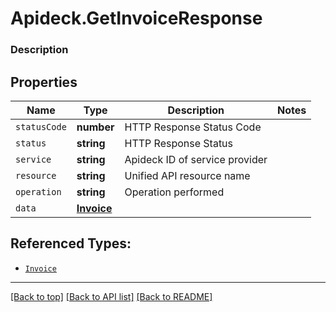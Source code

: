 # Apideck.GetInvoiceResponse

### Description

## Properties
Name | Type | Description | Notes
------------ | ------------- | ------------- | -------------
`statusCode` | **number** | HTTP Response Status Code | 
`status` | **string** | HTTP Response Status | 
`service` | **string** | Apideck ID of service provider | 
`resource` | **string** | Unified API resource name | 
`operation` | **string** | Operation performed | 
`data` | [**Invoice**](Invoice.md) |  | 





## Referenced Types:





* [`Invoice`](Invoice.md)

---

[[Back to top]](#) [[Back to API list]](../../../../README.md#documentation-for-api-endpoints) [[Back to README]](../../../../README.md)


